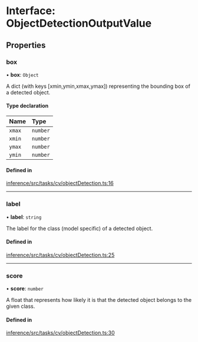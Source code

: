# Interface: ObjectDetectionOutputValue

## Properties

### box

• **box**: `Object`

A dict (with keys [xmin,ymin,xmax,ymax]) representing the bounding box of a detected object.

#### Type declaration

| Name | Type |
| :------ | :------ |
| `xmax` | `number` |
| `xmin` | `number` |
| `ymax` | `number` |
| `ymin` | `number` |

#### Defined in

[inference/src/tasks/cv/objectDetection.ts:16](https://github.com/huggingface/huggingface.js/blob/main/packages/inference/src/tasks/cv/objectDetection.ts#L16)

___

### label

• **label**: `string`

The label for the class (model specific) of a detected object.

#### Defined in

[inference/src/tasks/cv/objectDetection.ts:25](https://github.com/huggingface/huggingface.js/blob/main/packages/inference/src/tasks/cv/objectDetection.ts#L25)

___

### score

• **score**: `number`

A float that represents how likely it is that the detected object belongs to the given class.

#### Defined in

[inference/src/tasks/cv/objectDetection.ts:30](https://github.com/huggingface/huggingface.js/blob/main/packages/inference/src/tasks/cv/objectDetection.ts#L30)

